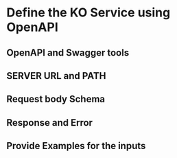# Define the KO Service using OpenAPI

## OpenAPI and Swagger tools

## SERVER URL and PATH

## Request body Schema

## Response and Error

## Provide Examples for the inputs
